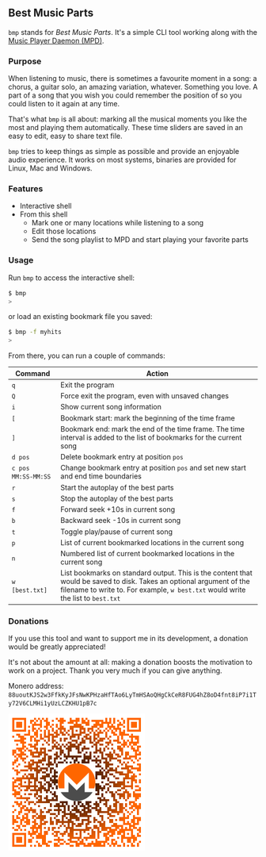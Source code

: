 ## Best Music Parts

`bmp` stands for *Best Music Parts*. It's a simple CLI tool working along with the [Music Player Daemon (MPD)](https://www.musicpd.org/).

### Purpose

When listening to music, there is sometimes a favourite moment in a song: a chorus, a guitar solo, an amazing variation, whatever. Something you love. A part of a song that you wish you could remember the position of so you could listen to it again at any time.

That's what `bmp` is all about: marking all the musical moments you like the most and playing them automatically. These time sliders are saved in an easy to edit, easy to share text file.

`bmp` tries to keep things as simple as possible and provide an enjoyable audio experience. It works on most systems, binaries are provided for Linux, Mac and Windows.

### Features

- Interactive shell
- From this shell
  - Mark one or many locations while listening to a song
  - Edit those locations
  - Send the song playlist to MPD and start playing your favorite parts

### Usage

Run `bmp` to access the interactive shell:
```bash
$ bmp
>
```

or load an existing bookmark file you saved:
```bash
$ bmp -f myhits
>
```

From there, you can run a couple of commands:

**Command**|**Action**
---|---
`q`|Exit the program
`Q`|Force exit the program, even with unsaved changes
`i`|Show current song information
`[`|Bookmark start: mark the beginning of the time frame
`]`|Bookmark end: mark the end of the time frame. The time interval is added to the list of bookmarks for the current song
`d pos`|Delete bookmark entry at position `pos`
`c pos MM:SS-MM:SS`|Change bookmark entry at position `pos` and set new start and end time boundaries
`r`|Start the autoplay of the best parts
`s`|Stop the autoplay of the best parts
`f`|Forward seek +10s in current song
`b`|Backward seek -10s in current song
`t`|Toggle play/pause of current song
`p`|List of current bookmarked locations in the current song
`n`|Numbered list of current bookmarked locations in the current song
`w [best.txt]`|List bookmarks on standard output. This is the content that would be saved to disk. Takes an optional argument of the filename to write to. For example, `w best.txt` would write the list to `best.txt`

### Donations

If you use this tool and want to support me in its development, a donation would be greatly appreciated!

It's not about the amount at all: making a donation boosts the motivation to work on a project. Thank you very much if you can give anything.

Monero address: `88uoutKJS2w3FfkKyJFsNwKPHzaHfTAo6LyTmHSAoQHgCkCeR8FUG4hZ8oD4fnt8iP7i1Ty72V6CLMHi1yUzLCZKHU1pB7c`

![My monero address](res/qr-donate.png)
